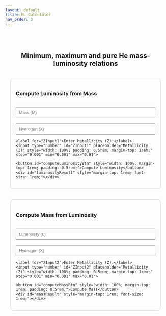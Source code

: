 ```yaml
---
layout: default
title: ML Calculator
nav_order: 3
---
```


<!-- Load KaTeX -->
<link rel="stylesheet" href="https://cdn.jsdelivr.net/npm/katex@0.16.8/dist/katex.min.css">
<script defer src="https://cdn.jsdelivr.net/npm/katex@0.16.8/dist/katex.min.js"></script>
<script defer src="https://cdn.jsdelivr.net/npm/katex@0.16.8/dist/contrib/auto-render.min.js"
        onload="renderMathInElement(document.body, {delimiters: [{left: '\\(', right: '\\)', display: false}]});">
</script>

<div style="max-width: 600px; margin: 2rem auto; padding: 1rem; text-align: center;">

  <h2 style="margin-bottom: 2rem;">
    Minimum, maximum and pure He mass-luminosity relations
  </h2>

  <!-- Top Section: Luminosity -->
  <div style="border: 1px solid #ccc; padding: 1rem; border-radius: 10px; margin-bottom: 2rem; text-align: left;">
    <h3>Compute Luminosity from Mass</h3>
    <input type="number" id="massInput" placeholder="Mass (M)" style="width: 100%; padding: 0.5rem; margin-top: 1rem;">
    <input type="number" id="hydrogenInput1" placeholder="Hydrogen (X)" style="width: 100%; padding: 0.5rem; margin-top: 1rem;">
    
    <label for="ZInput1">Enter Metallicity (Z):</label>
    <input type="number" id="ZInput1" placeholder="Metallicity (Z)" style="width: 100%; padding: 0.5rem; margin-top: 1rem;" step="0.001" min="0.001" max="0.01">

    <button id="computeLuminosityBtn" style="width: 100%; margin-top: 1rem; padding: 0.5rem;">Compute Luminosity</button>
    <div id="luminosityResult" style="margin-top: 1rem; font-size: 1rem;"></div>
  </div>

  <!-- Bottom Section: Mass -->
  <div style="border: 1px solid #ccc; padding: 1rem; border-radius: 10px; text-align: left;">
    <h3>Compute Mass from Luminosity</h3>
    <input type="number" id="luminosityInput" placeholder="Luminosity (L)" style="width: 100%; padding: 0.5rem; margin-top: 1rem;">
    <input type="number" id="hydrogenInput2" placeholder="Hydrogen (X)" style="width: 100%; padding: 0.5rem; margin-top: 1rem;">
    
    <label for="ZInput2">Enter Metallicity (Z):</label>
    <input type="number" id="ZInput2" placeholder="Metallicity (Z)" style="width: 100%; padding: 0.5rem; margin-top: 1rem;" step="0.001" min="0.001" max="0.01">

    <button id="computeMassBtn" style="width: 100%; margin-top: 1rem; padding: 0.5rem;">Compute Mass</button>
    <div id="massResult" style="margin-top: 1rem; font-size: 1rem;"></div>
  </div>
</div>

<!-- JavaScript placed after body content to ensure DOM is fully loaded -->
<script>
  // Function to render latex in the result div
  function renderLatex(targetId, content) {
    const el = document.getElementById(targetId);
    el.innerHTML = '';
    const lines = content.split('<br>');
    lines.forEach(line => {
      const span = document.createElement('div');
      katex.render(line, span, { throwOnError: false });
      el.appendChild(span);
    });
  }

  // Function to compute luminosity based on mass, hydrogen, and metallicity
async function getLuminosity() {
  const m = parseFloat(document.getElementById('massInput').value);
  const x = parseFloat(document.getElementById('hydrogenInput1').value);
  const Z = parseFloat(document.getElementById('ZInput1').value);

  if (isNaN(Z)) {
    alert("Please enter a valid Metallicity (Z) value.");
    return;
  }

  const response = await fetch("https://nnv5wacde8.execute-api.eu-north-1.amazonaws.com/ML-calc", {
    method: "POST",
    headers: { "Content-Type": "application/json" },
    body: JSON.stringify({ choice: "1", m, x, Z })
  });

  const data = await response.json();

  if (data.error) {
    alert(`Error: ${data.error}`);
    return;
  }

  const latex = 
    "\\text{Minimum } \\log(L/L_\\odot):\\ " + data.L_min.toFixed(5) + "<br>" +
    "\\text{Maximum } \\log(L/L_\\odot):\\ " + data.L_max.toFixed(5) + "<br>" +
    "\\text{Pure He } \\log(L/L_\\odot):\\ " + data.Pure_He_Luminosity.toFixed(5);

  renderLatex("luminosityResult", latex);
}


  // Function to compute mass based on luminosity, hydrogen, and metallicity
  async function getMass() {
    const L = parseFloat(document.getElementById('luminosityInput').value);
    const x = parseFloat(document.getElementById('hydrogenInput2').value);
    const Z = parseFloat(document.getElementById('ZInput2').value);

    if (isNaN(Z)) {
      alert("Please enter a valid Metallicity (Z) value.");
      return;
    }

    const response = await fetch("https://nnv5wacde8.execute-api.eu-north-1.amazonaws.com/ML-calc", {
      method: "POST",
      headers: { "Content-Type": "application/json" },
      body: JSON.stringify({ choice: "2", L, x, Z })
    });

    const data = await response.json();

    if (data.error) {
      alert(`Error: ${data.error}`);
      return;
    }

    const latex = 
      "\\text{Minimum mass } (M/M_\\odot):\\ " + data.M_min + "<br>" +
      "\\text{Maximum mass } (M/M_\\odot):\\ " + data.M_max + "<br>" +
      "\\text{Pure He mass } (M/M_\\odot):\\ " + data.Pure_He_Mass;

    renderLatex("massResult", latex);
  }

  // Event listeners to trigger the respective functions
  document.getElementById('computeLuminosityBtn').addEventListener('click', getLuminosity);
  document.getElementById('computeMassBtn').addEventListener('click', getMass);
</script>
